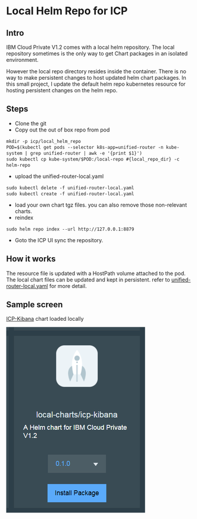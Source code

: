# Local Helm Repo for ICP
## Intro
IBM Cloud Private V1.2 comes with a local helm repository. The local repository sometimes is the only way to get Chart packages in an isolated environment.

However the local repo directory resides inside the container. There is no way to make persistent changes to host updated helm chart packages. In this small project, I update the default helm repo kubernetes resource for hosting persistent changes on the helm repo.

## Steps
- Clone the git
- Copy out the out of box repo from pod
```
mkdir -p icp/local_helm_repo
POD=$(kubectl get pods --selector k8s-app=unified-router -n kube-system | grep unified-router | awk -e '{print $1}')
sudo kubectl cp kube-system/$POD:/local-repo #{local_repo_dir} -c helm-repo
```
- upload the unified-router-local.yaml
```
sudo kubectl delete -f unified-router-local.yaml
sudo kubectl create -f unified-router-local.yaml
```
- load your own chart tgz files. you can also remove those non-relevant charts.
- reindex
```
sudo helm repo index --url http://127.0.0.1:8879
```
- Goto the ICP UI sync the repository. 

## How it works
The resource file is updated with a HostPath volume attached to the pod. The local chart files can be updated and kept in persistent.
refer to [unified-router-local.yaml](unified-router-local.yaml) for more detail.

## Sample screen
[ICP-Kibana](https://github.com/zhiminwen/icp-kibana) chart loaded locally

![ICP Kibana loaded](icp-kibana-loaded.png)


